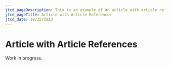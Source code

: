 ```yaml
---
jtcd_pageDescription: This is an example of an article with article references.
jtcd_pageTitle: Article with Article References
jtcd_date: 10/25/2013
---
```


# Article with Article References
Work in progress.